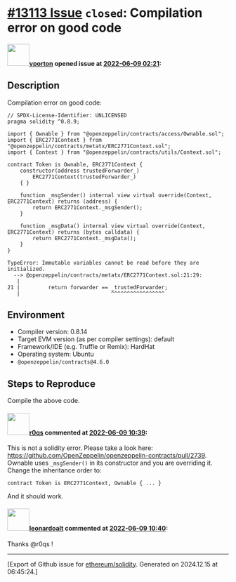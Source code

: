 # [\#13113 Issue](https://github.com/ethereum/solidity/issues/13113) `closed`: Compilation error on good code

#### <img src="https://avatars.githubusercontent.com/u/2900574?v=4" width="50">[vporton](https://github.com/vporton) opened issue at [2022-06-09 02:21](https://github.com/ethereum/solidity/issues/13113):

## Description

Compilation error on good code:

```solidity
// SPDX-License-Identifier: UNLICENSED
pragma solidity ^0.8.9;

import { Ownable } from "@openzeppelin/contracts/access/Ownable.sol";
import { ERC2771Context } from "@openzeppelin/contracts/metatx/ERC2771Context.sol";
import { Context } from "@openzeppelin/contracts/utils/Context.sol";

contract Token is Ownable, ERC2771Context {
    constructor(address trustedForwarder_)
        ERC2771Context(trustedForwarder_)
    { }

    function _msgSender() internal view virtual override(Context, ERC2771Context) returns (address) {
        return ERC2771Context._msgSender();
    }

    function _msgData() internal view virtual override(Context, ERC2771Context) returns (bytes calldata) {
        return ERC2771Context._msgData();
    }
}
```

```
TypeError: Immutable variables cannot be read before they are initialized.
  --> @openzeppelin/contracts/metatx/ERC2771Context.sol:21:29:
   |
21 |         return forwarder == _trustedForwarder;
   |                             ^^^^^^^^^^^^^^^^^
```

## Environment

- Compiler version: 0.8.14
- Target EVM version (as per compiler settings): default
- Framework/IDE (e.g. Truffle or Remix): HardHat
- Operating system: Ubuntu
- `@openzeppelin/contracts@4.6.0`

## Steps to Reproduce

Compile the above code.


#### <img src="https://avatars.githubusercontent.com/u/457348?u=e02c93e6d98c1154952140a8d5af50d9d5ca59c9&v=4" width="50">[r0qs](https://github.com/r0qs) commented at [2022-06-09 10:39](https://github.com/ethereum/solidity/issues/13113#issuecomment-1150960078):

This is not a solidity error. Please take a look here: https://github.com/OpenZeppelin/openzeppelin-contracts/pull/2739. Ownable uses `_msgSender()` in its constructor and you are overriding it. Change the inheritance order to:
```sol
contract Token is ERC2771Context, Ownable { ... }
```
And it should work.

#### <img src="https://avatars.githubusercontent.com/u/504195?u=ce2facd14af9fd474ebff49f0d44891f56f7500f&v=4" width="50">[leonardoalt](https://github.com/leonardoalt) commented at [2022-06-09 10:40](https://github.com/ethereum/solidity/issues/13113#issuecomment-1150961060):

Thanks @r0qs !


-------------------------------------------------------------------------------



[Export of Github issue for [ethereum/solidity](https://github.com/ethereum/solidity). Generated on 2024.12.15 at 06:45:24.]
